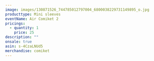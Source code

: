```yaml
---
image: images/130871526_744785012797004_6800038229731149895_o.jpg
producttype: Mini sleeves
eventName: Air Comiket 2
pricings:
  - quantity: 1
    price: 25
description: ""
onsale: true
asin: s-4CzaLNUd5
merchandise: comiket
---
```

